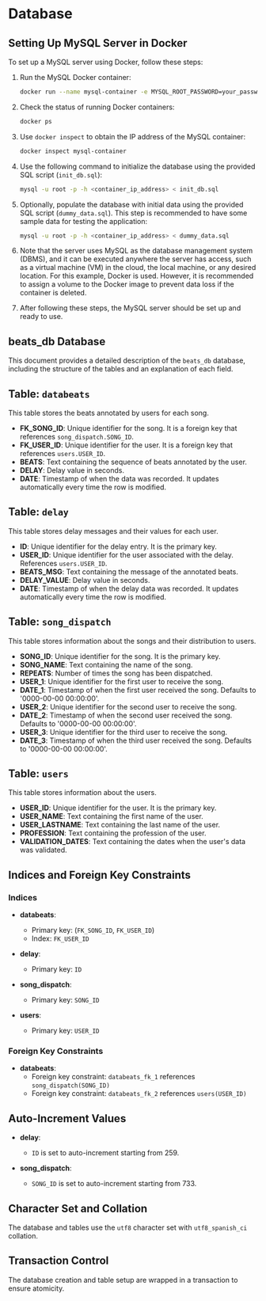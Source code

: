 # Database

## Setting Up MySQL Server in Docker

To set up a MySQL server using Docker, follow these steps:

1. Run the MySQL Docker container:

   ```bash
   docker run --name mysql-container -e MYSQL_ROOT_PASSWORD=your_password -p 3306:3306 -d mysql
   ```

2. Check the status of running Docker containers:

   ```bash
   docker ps
   ```

3. Use `docker inspect` to obtain the IP address of the MySQL container:

   ```bash
   docker inspect mysql-container
   ```

4. Use the following command to initialize the database using the provided SQL script (`init_db.sql`):

   ```bash
   mysql -u root -p -h <container_ip_address> < init_db.sql
   ```

5. Optionally, populate the database with initial data using the provided SQL script (`dummy_data.sql`). This step is recommended to have some sample data for testing the application:

   ```bash
   mysql -u root -p -h <container_ip_address> < dummy_data.sql
   ```

6. Note that the server uses MySQL as the database management system (DBMS), and it can be executed anywhere the server has access, such as a virtual machine (VM) in the cloud, the local machine, or any desired location. For this example, Docker is used. However, it is recommended to assign a volume to the Docker image to prevent data loss if the container is deleted.

7. After following these steps, the MySQL server should be set up and ready to use.

## beats_db Database

This document provides a detailed description of the `beats_db` database, including the structure of the tables and an explanation of each field.

## Table: `databeats`

This table stores the beats annotated by users for each song.

- **FK_SONG_ID**: Unique identifier for the song. It is a foreign key that references `song_dispatch.SONG_ID`.
- **FK_USER_ID**: Unique identifier for the user. It is a foreign key that references `users.USER_ID`.
- **BEATS**: Text containing the sequence of beats annotated by the user.
- **DELAY**: Delay value in seconds.
- **DATE**: Timestamp of when the data was recorded. It updates automatically every time the row is modified.

## Table: `delay`

This table stores delay messages and their values for each user.

- **ID**: Unique identifier for the delay entry. It is the primary key.
- **USER_ID**: Unique identifier for the user associated with the delay. References `users.USER_ID`.
- **BEATS_MSG**: Text containing the message of the annotated beats.
- **DELAY_VALUE**: Delay value in seconds.
- **DATE**: Timestamp of when the delay data was recorded. It updates automatically every time the row is modified.

## Table: `song_dispatch`

This table stores information about the songs and their distribution to users.

- **SONG_ID**: Unique identifier for the song. It is the primary key.
- **SONG_NAME**: Text containing the name of the song.
- **REPEATS**: Number of times the song has been dispatched.
- **USER_1**: Unique identifier for the first user to receive the song.
- **DATE_1**: Timestamp of when the first user received the song. Defaults to '0000-00-00 00:00:00'.
- **USER_2**: Unique identifier for the second user to receive the song.
- **DATE_2**: Timestamp of when the second user received the song. Defaults to '0000-00-00 00:00:00'.
- **USER_3**: Unique identifier for the third user to receive the song.
- **DATE_3**: Timestamp of when the third user received the song. Defaults to '0000-00-00 00:00:00'.

## Table: `users`

This table stores information about the users.

- **USER_ID**: Unique identifier for the user. It is the primary key.
- **USER_NAME**: Text containing the first name of the user.
- **USER_LASTNAME**: Text containing the last name of the user.
- **PROFESSION**: Text containing the profession of the user.
- **VALIDATION_DATES**: Text containing the dates when the user's data was validated.

## Indices and Foreign Key Constraints

### Indices

- **databeats**:
  - Primary key: (`FK_SONG_ID`, `FK_USER_ID`)
  - Index: `FK_USER_ID`

- **delay**:
  - Primary key: `ID`

- **song_dispatch**:
  - Primary key: `SONG_ID`

- **users**:
  - Primary key: `USER_ID`

### Foreign Key Constraints

- **databeats**:
  - Foreign key constraint: `databeats_fk_1` references `song_dispatch(SONG_ID)`
  - Foreign key constraint: `databeats_fk_2` references `users(USER_ID)`

## Auto-Increment Values

- **delay**:
  - `ID` is set to auto-increment starting from 259.

- **song_dispatch**:
  - `SONG_ID` is set to auto-increment starting from 733.

## Character Set and Collation

The database and tables use the `utf8` character set with `utf8_spanish_ci` collation.

## Transaction Control

The database creation and table setup are wrapped in a transaction to ensure atomicity.
